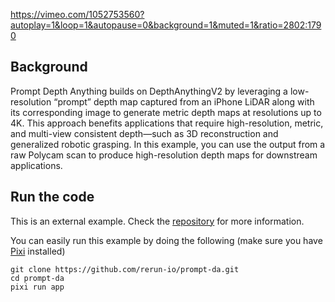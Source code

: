 <!--[metadata]
title = "Depth compare"
tags = ["2D", "3D", "Lidar", "Depth", "Pinhole camera"]
source = "https://github.com/rerun-io/prompt-da"
thumbnail = "https://static.rerun.io/prompt-da/c0d7f8045e5b120ec3d5fb09ce8511dd2fcb356e/480w.png"
thumbnail_dimensions = [480, 275]
-->


https://vimeo.com/1052753560?autoplay=1&loop=1&autopause=0&background=1&muted=1&ratio=2802:1790

## Background
Prompt Depth Anything builds on DepthAnythingV2 by leveraging a low-resolution “prompt” depth map captured from an iPhone LiDAR along with its corresponding image to generate metric depth maps at resolutions up to 4K. This approach benefits applications that require high-resolution, metric, and multi-view consistent depth—such as 3D reconstruction and generalized robotic grasping. In this example, you can use the output from a raw Polycam scan to produce high-resolution depth maps for downstream applications.


## Run the code
This is an external example. Check the [repository](https://github.com/rerun-io/prompt-da) for more information.

You can easily run this example by doing the following (make sure you have [Pixi](https://pixi.sh/latest/#installation) installed)
```
git clone https://github.com/rerun-io/prompt-da.git
cd prompt-da
pixi run app
```
